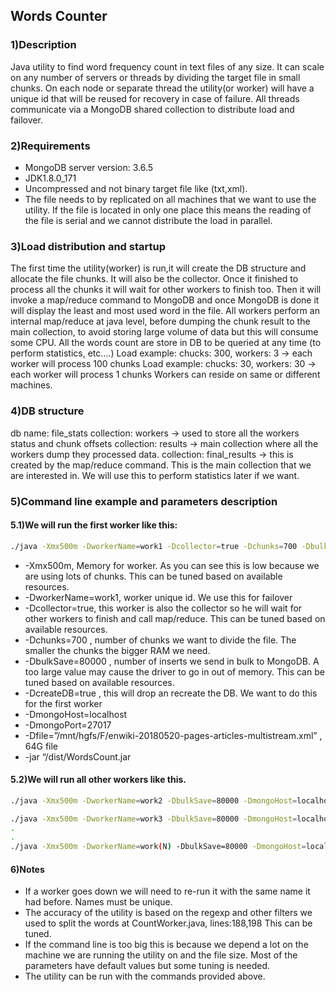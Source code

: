 ## Words Counter 

### 1)Description
Java utility to find word frequency count in text files of any size.
It can scale on any number of servers or threads by dividing the target file in small chunks.
On each node or separate thread the utility(or worker) will have a unique id that will be reused for recovery in case of failure.
All threads communicate via a MongoDB shared collection to distribute load and failover.

### 2)Requirements
- MongoDB server version: 3.6.5
- JDK1.8.0_171
- Uncompressed and not binary target file like (txt,xml).
- The file needs to by replicated on all machines that we want to use the utility. If the file is located in only one place this means the reading of the file is serial and we cannot distribute the load in parallel.


### 3)Load distribution and startup
The first time the utility(worker) is run,it will create the DB structure and allocate the file chunks.
It will also be the collector. Once it finished to process all the chunks it will wait for other workers to finish too.
Then it will invoke a map/reduce command to MongoDB and once MongoDB is done it will display the least and most used word in the file.
All workers perform an internal map/reduce at java level, before dumping the chunk result to the main collection, to avoid storing large volume of data but this will consume some CPU.
All the words count are store in DB to be queried at any time (to perform statistics, etc….)
Load example: chucks: 300, workers: 3 -> each worker will process 100 chunks
Load example: chucks: 30, workers: 30 -> each worker will process 1 chunks
Workers can reside on same or different machines.


### 4)DB structure
db name: file_stats
collection: workers -> used to store all the workers status and chunk offsets
collection: results -> main collection where all the workers dump they processed data.
collection: final_results -> this is created by the map/reduce command. This is the main collection that we are interested in. We will use this to perform statistics later if we want.


### 5)Command line example and parameters description
#### 5.1)We will run the first worker like this:
```bash
./java -Xmx500m -DworkerName=work1 -Dcollector=true -Dchunks=700 -DbulkSave=80000 -DcreateDB=true -DmongoHost=localhost -DmongoPort=27017 -Dfile=”/mnt/hgfs/F/enwiki-20180520-pages-articles-multistream.xml” -jar “WordsCount.jar”
```

- -Xmx500m, Memory for worker. As you can see this is low because we are using lots of chunks. This can be tuned based on available resources.
- -DworkerName=work1,  worker unique id. We use this for failover
- -Dcollector=true,  this worker is also the collector so he will wait for other workers to finish and call map/reduce. This can be tuned based on available resources.
- -Dchunks=700 , number of chunks we want to divide the file. The smaller the chunks the bigger RAM we need.
- -DbulkSave=80000 , number of inserts we send in bulk to MongoDB. A too large value may cause the driver to go in out of memory. This can be tuned based on available resources.
- -DcreateDB=true , this will drop an recreate the DB. We want to do this for the first worker
- -DmongoHost=localhost
- -DmongoPort=27017
- -Dfile=”/mnt/hgfs/F/enwiki-20180520-pages-articles-multistream.xml” , 64G file
- -jar “/dist/WordsCount.jar


#### 5.2)We will run all other workers like this.
```bash
./java -Xmx500m -DworkerName=work2 -DbulkSave=80000 -DmongoHost=localhost -DmongoPort=27017 -Dfile=”/mnt/hgfs/F/enwiki-20180520-pages-articles-multistream.xml” -jar “WordsCount.jar”

./java -Xmx500m -DworkerName=work3 -DbulkSave=80000 -DmongoHost=localhost -DmongoPort=27017 -Dfile=”/mnt/hgfs/F/enwiki-20180520-pages-articles-multistream.xml” -jar “WordsCount.jar”
.
.
./java -Xmx500m -DworkerName=work(N) -DbulkSave=80000 -DmongoHost=localhost -DmongoPort=27017 -Dfile=”/mnt/hgfs/F/enwiki-20180520-pages-articles-multistream.xml” -jar “WordsCount.jar”
```


#### 6)Notes
- If a worker goes down we will need to re-run it with the same name it had before. Names must be unique.
- The accuracy of the utility is based on the regexp and other filters we used to split the words at CountWorker.java, lines:188,198 This can be tuned.
- If the command line is too big this is because we depend a lot on the machine we are running the utility on and the file size. Most of the parameters have default values but some tuning is needed.
- The utility can be run with the commands provided above.
